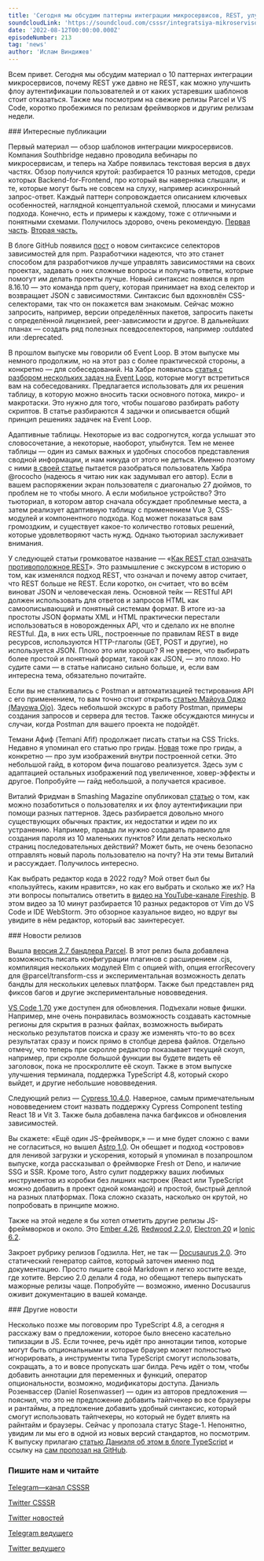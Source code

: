 ```yaml
---
title: 'Сегодня мы обсудим паттерны интеграции микросервисов, REST, улучшение флоу аутентификации пользователей и от каких устаревших шаблонов стоит отказаться. Также посмотрим на свежие релизы Parcel и VS Code и другие релизы недели.'
soundcloudLink: 'https://soundcloud.com/csssr/integratsiya-mikroservisov-selektory-v-npm-astro-10-parcel-27-vs-code-170-tipy-v-js'
date: '2022-08-12T00:00:00.000Z'
episodeNumber: 213
tag: 'news'
author: 'Ислам Виндижев'
---
```


Всем привет. Сегодня мы обсудим материал о 10 паттернах интеграции микросервисов, почему REST уже давно не REST, как можно улучшить флоу аутентификации пользователей и от каких устаревших шаблонов стоит отказаться. Также мы посмотрим на свежие релизы Parcel и VS Code, коротко пробежимся по релизам фреймворков и другим релизам недели.

<ParagraphWithImage imageName="laptopNews" >
  ### Интересные публикации

Первый материал — обзор шаблонов интеграции микросервисов. Компания Southbridge недавно проводила вебинары по микросервисам, и теперь на Хабре появилась текстовая версия в двух частях. Обзор получился крутой: разбирается 10 разных методов, среди которых Backend-for-Frontend, про который вы наверняка слышали, и те, которые могут быть не совсем на слуху, например асинхронный запрос-ответ. Каждый паттерн сопровождается описанием ключевых особенностей, наглядной концептуальной схемой, плюсами и минусами подхода. Конечно, есть и примеры к каждому, тоже с отличными и понятными схемами. Получилось здорово, очень рекомендую. [Первая часть](https://habr.com/ru/company/southbridge/blog/679906/). [Вторая часть.](https://habr.com/ru/company/southbridge/blog/681326/)
</ParagraphWithImage>

В блоге GitHub появился [пост](https://github.blog/changelog/2022-08-03-introducing-the-new-npm-dependency-selector-syntax/) о новом синтаксисе селекторов зависимостей для npm. Разработчики надеются, что это станет способом для разработчиков лучше управлять зависимостями на своих проектах, задавать о них сложные вопросы и получать ответы, которые помогут им делать проекты лучше. Новый синтаксис появился в npm 8.16.10 — это команда npm query, которая принимает на вход селектор и возвращает JSON с зависимостями. Синтаксис был вдохновлён CSS-селекторами, так что он покажется вам знакомым. Сейчас можно запросить, например, версии определённых пакетов, запросить пакеты с определённой лицензией, peer-зависимости и другое. В дальнейших планах — создать ряд полезных псевдоселекторов, например :outdated или :deprecated.

В прошлом выпуске мы говорили об Event Loop. В этом выпуске мы немного продолжим, но на этот раз с более практической стороны, а конкретно — для собеседований. На Хабре появилась [статья с разбором нескольких задач на Event Loop](https://habr.com/ru/post/681882/), которые могут встретиться вам на собеседованиях. Предлагается использовать для их решения таблицу, в которую можно вносить таски основного потока, микро- и макротаски. Это нужно для того, чтобы пошагово разбирать работу скриптов. В статье разбираются 4 задачки и описывается общий принцип решениях задачек на Event Loop.

Адаптивные таблицы. Некоторые из вас содрогнутся, когда услышат это словосочетание, а некоторые, наоборот, улыбнутся. Тем не менее таблицы — один из самых важных и удобных способов представления сводной информации, и нам никуда от этого не деться. Именно поэтому с ними [в своей статье](https://habr.com/ru/post/680976/) пытается разобраться пользователь Хабра @rococho (надеюсь я читаю ник как задумывал его автор). Если в вашем распоряжении экран пользователя с диагональю 27 дюймов, то проблем не то чтобы много. А если мобильное устройство? Это тьюториал, в котором автор сначала обсуждает проблемные места, а затем реализует адаптивную таблицу с применением Vue 3, CSS-модулей и компонентного подхода. Код может показаться вам громоздким, и существует какое-то количество готовых решений, которые удовлетворяют часть нужд. Однако тьюториал заслуживает внимания.

У следующей статьи громковатое название — «[Как REST стал означать противоположное REST](https://htmx.org/essays/how-did-rest-come-to-mean-the-opposite-of-rest/)». Это размышление с экскурсом в историю о том, как изменялся подход REST, что означал и почему автор считает, что REST больше не REST. Если коротко, он считает, что во всём виноват JSON и человеческая лень. Основной тейк — RESTful API должен использовать для ответов и запросов HTML как самоописывающий и понятный системам формат. В итоге из-за простоты JSON форматы XML и HTML практически перестали использоваться в новорожденных API, что и сделало их не вполне RESTful. Да, в них есть URL, построенные по правилам REST в виде ресурсов, используются HTTP-глаголы (GET, POST и другие), но используется JSON. Плохо это или хорошо? Я не уверен, что выбирать более простой и понятный формат, такой как JSON, — это плохо. Но судите сами — в статье написано сильно больше, и, если вам интересна тема, обязательно почитайте.

Если вы не сталкивались с Postman и автоматизацией тестирования API с его применением, то вам точно стоит открыть [статью Майоуа Оджо (Mayowa Ojo)](https://blog.logrocket.com/how-automate-api-tests-postman/). Здесь небольшой экскурс в работу Postman, примеры создания запросов и сервера для тестов. Также обсуждаются минусы и случаи, когда Postman для вашего проекта не подойдёт.

Темани Афиф (Temani Afif) продолжает писать статьи на CSS Tricks. Недавно я упоминал его статью про гриды. [Новая](https://css-tricks.com/zooming-images-in-a-grid-layout/) тоже про гриды, а конкретно — про зум изображений внутри построенной сетки. Это небольшой гайд, в котором фича пошагово реализуется. Здесь зум с адаптацией остальных изображений под увеличенное, ховер-эффекты и другое. Попробуйте — гайд небольшой, а получается красивое.

Виталий Фридман в Smashing Magazine опубликовал [статью](https://www.smashingmagazine.com/2022/08/authentication-ux-design-guidelines/) о том, как можно позаботиться о пользователях и их флоу аутентификации при помощи разных паттернов. Здесь разбирается довольно много существующих обычных практик, их недостатки и идеи по их устранению. Например, правда ли нужно создавать правило для создания пароля из 10 маленьких пунктов? Или делать несколько страниц последовательных действий? Может быть, не очень безопасно отправлять новый пароль пользователю на почту? На эти темы Виталий и рассуждает. Получилось интересно.

Как выбрать редактор кода в 2022 году? Мой ответ был бы «пользуйтесь, каким нравится», но как его выбрать и сколько же их? На эти вопросы попытались ответить в [видео на YouTube-канале Fireship](https://www.youtube.com/watch?v=8PhdfcX9tG0). В этом видео за 10 минут разбирается 10 разных редакторов от Vim до VS Code и IDE WebStorm. Это обзорное казуальное видео, но вдруг вы увидите в нём редактор, который вас заинтересует.

<ParagraphWithImage imageName="manWithLaptop">
  ### Новости релизов

Вышла [версия 2.7 бандлера Parcel](https://twitter.com/parceljs/status/1554881568287559680). В этот релиз была добавлена возможность писать конфигурации плагинов с расширением .cjs, компиляция нескольких модулей Elm с опцией with, опция errorRecovery для @parcel/transform-css и экспериментальная возможность делать бандлы для нескольких целевых платформ. Также был представлен ряд фиксов багов и другие экспериментальные нововведения.
</ParagraphWithImage>

[VS Code 1.70](https://code.visualstudio.com/updates/v1_70) уже доступен для обновления. Подъехали новые фишки. Например, мне очень понравилась возможность создавать кастомные регионы для скрытия в разных файлах, возможность выбирать несколько результатов поиска и сразу же изменять что-то во всех результатах сразу и поиск прямо в столбце дерева файлов. Отдельно отмечу, что теперь при скролле редактор показывает текущий скоуп, например, при скролле большой функции вы будете видеть её заголовок, пока не проскроллите её скоуп. Также в этом выпуске улучшения терминала, поддержка TypeScript 4.8, который скоро выйдет, и другие небольшие нововведения.

Следующий релиз — [Cypress 10.4.0](https://docs.cypress.io/guides/references/changelog#10-4-0). Наверное, самым примечательным нововведением стоит назвать поддержку Cypress Component testing React 18 и Vit 3. Также была добавлена пачка багфиксов и обновления зависимостей.

Вы скажете: «Ещё один JS-фреймворк,» — и мне будет сложно с вами не согласиться, но вышел [Astro 1.0](https://astro.build/blog/astro-1/). Он обещает и подход «островов» для ленивой загрузки и ускорения, который я упоминал в позапрошлом выпуске, когда рассказывал о фреймворке Fresh от Deno, и наличие SSG и SSR. Кроме того, Astro сулит поддержку ваших любимых инструментов из коробки без лишних настроек (React или TypeScript можно добавить в проект одной командой) и простой, быстрый деплой на разных платформах. Пока сложно сказать, насколько он крутой, но попробовать в принципе можно.

Также на этой неделе я бы хотел отметить другие релизы JS-фреймворков и около. Это [Ember 4.26](https://blog.emberjs.com/ember-4-6-released/), [Redwood 2.2.0](https://github.com/redwoodjs/redwood/releases/tag/v2.2.0), [Electron 20](https://www.electronjs.org/blog/electron-20-0) и [Ionic 6.2](https://ionicframework.com/blog/announcing-ionic-v6-2/).

Закроет рубрику релизов Годзилла. Нет, не так — [Docusaurus 2.0](https://docusaurus.io/blog/2022/08/01/announcing-docusaurus-2.0). Это статический генератор сайтов, который заточен именно под документацию. Просто пишите свой Markdown и легко хостите везде, где хотите. Версию 2.0 делали 4 года, но обещают теперь выпускать мажорные релизы чаще. Попробуйте — возможно, именно Docusaurus оживит документацию в вашей команде.

<ParagraphWithImage imageName="laptopNews" >
  ### Другие новости

Несколько позже мы поговорим про TypeScript 4.8, а сегодня я расскажу вам о предложении, которое было внесено касательно типизации в JS. Если точнее, речь идёт про аннотации типов, которые могут быть опциональными и которые браузер может полностью игнорировать, а инструменты типа TypeScript смогут использовать, сокращать, а то и вовсе пропускать шаг билда. Речь идёт о том, чтобы добавить аннотации для переменных и функций, оператор опциональности, возможно, модификаторы доступа. Даниэль Розенвассер (Daniel Rosenwasser) — один из авторов предложения — пояснил, что это не предложение добавить тайпчекер во все браузеры и рантаймы, а предложение добавить удобный синтаксис, который смогут использовать тайпчекеры, но который не будет влиять на райнтайм и браузеры. Сейчас у пропозала статус Stage-1. Непонятно, увидим ли мы его в одной из новых версий стандартов, но посмотрим. К выпуску прилагаю [статью Даниэля об этом в блоге TypeScript](https://devblogs.microsoft.com/typescript/a-proposal-for-type-syntax-in-javascript/) и ссылку на [сам пропозал на GitHub](https://github.com/tc39/proposal-type-annotations).
</ParagraphWithImage>

  ### Пишите нам и читайте
  [Telegram—канал CSSSR](https://t.me/csssr)

  [Twitter CSSSR](https://twitter.com/csssr_dev)

  [Twitter новостей](https://twitter.com/csssr_news)

  [Telegram ведущего](https://t.me/Vindizh)

  [Twitter ведущего](https://twitter.com/Vindizh)
